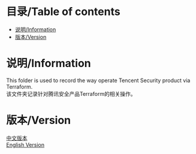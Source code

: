 # 目录/Table of contents
- [说明/Information](#说明/Information )
- [版本/Version](#版本/Version)

# 说明/Information 
This folder is used to record the way operate Tencent Security product via Terraform.<br>
该文件夹记录针对腾讯安全产品Terraform的相关操作。<br>

# 版本/Version
[中文版本](https://github.com/qiuxin/terraform-provider-tencentcloud/blob/master/robertqiu/anti-ddos-terraform-blog-chinese.md)<br>
[English Version](https://github.com/qiuxin/terraform-provider-tencentcloud/blob/master/robertqiu/anti-ddos-terraform-blog-english.md)<br>


